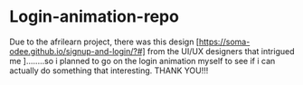 # Login-animation-repo
Due to the afrilearn project, there was this design [https://soma-odee.github.io/signup-and-login/?#] from the UI/UX designers that intrigued me ]........so i planned to go on the login animation myself to see if i can actually do something that interesting. THANK YOU!!!
